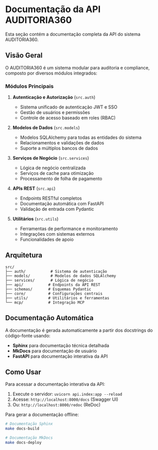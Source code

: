 # Documentação da API AUDITORIA360

Esta seção contém a documentação completa da API do sistema AUDITORIA360.

## Visão Geral

O AUDITORIA360 é um sistema modular para auditoria e compliance, composto por diversos módulos integrados:

### Módulos Principais

1. **Autenticação e Autorização** (`src.auth`)
   - Sistema unificado de autenticação JWT e SSO
   - Gestão de usuários e permissões
   - Controle de acesso baseado em roles (RBAC)

2. **Modelos de Dados** (`src.models`)
   - Modelos SQLAlchemy para todas as entidades do sistema
   - Relacionamentos e validações de dados
   - Suporte a múltiplos bancos de dados

3. **Serviços de Negócio** (`src.services`)
   - Lógica de negócio centralizada
   - Serviços de cache para otimização
   - Processamento de folha de pagamento

4. **APIs REST** (`src.api`)
   - Endpoints RESTful completos
   - Documentação automática com FastAPI
   - Validação de entrada com Pydantic

5. **Utilitários** (`src.utils`)
   - Ferramentas de performance e monitoramento
   - Integrações com sistemas externos
   - Funcionalidades de apoio

## Arquitetura

```
src/
├── auth/           # Sistema de autenticação
├── models/         # Modelos de dados SQLAlchemy
├── services/       # Lógica de negócio
├── api/           # Endpoints da API REST
├── schemas/       # Esquemas Pydantic
├── core/          # Configurações centrais
├── utils/         # Utilitários e ferramentas
└── mcp/           # Integração MCP
```

## Documentação Automática

A documentação é gerada automaticamente a partir dos docstrings do código-fonte usando:

- **Sphinx** para documentação técnica detalhada
- **MkDocs** para documentação de usuário
- **FastAPI** para documentação interativa da API

## Como Usar

Para acessar a documentação interativa da API:

1. Execute o servidor: `uvicorn api.index:app --reload`
2. Acesse: `http://localhost:8000/docs` (Swagger UI)
3. Ou: `http://localhost:8000/redoc` (ReDoc)

Para gerar a documentação offline:

```bash
# Documentação Sphinx
make docs-build

# Documentação MkDocs
make docs-deploy
```
